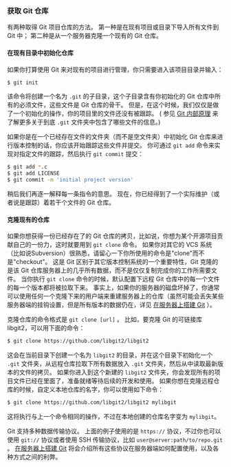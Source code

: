 ### 获取 Git 仓库

有两种取得 Git 项目仓库的方法。
第一种是在现有项目或目录下导入所有文件到 Git 中；
第二种是从一个服务器克隆一个现有的 Git 仓库。

#### 在现有目录中初始化仓库

如果你打算使用 Git 来对现有的项目进行管理，你只需要进入该项目目录并输入：

```bash
$ git init
```

该命令将创建一个名为 `.git` 的子目录，这个子目录含有你初始化的 Git 仓库中所有的必须文件，这些文件是 Git 仓库的骨干。
但是，在这个时候，我们仅仅是做了一个初始化的操作，你的项目里的文件还没有被跟踪。
( 参见 [Git 内部原理](10-git-internals/1-git-internals.md) 来了解更多关于到底 `.git` 文件夹中包含了哪些文件的信息。)

如果你是在一个已经存在文件的文件夹（而不是空文件夹）中初始化 Git 仓库来进行版本控制的话，你应该开始跟踪这些文件并提交。
你可通过 `git add` 命令来实现对指定文件的跟踪，然后执行 `git commit` 提交：

```bash
$ git add *.c
$ git add LICENSE
$ git commit -m 'initial project version'
```

稍后我们再逐一解释每一条指令的意思。
现在，你已经得到了一个实际维护（或者说是跟踪）着若干个文件的 Git 仓库。

#### 克隆现有的仓库

如果你想获得一份已经存在了的 Git 仓库的拷贝，比如说，你想为某个开源项目贡献自己的一份力，这时就要用到 `git clone` 命令。
如果你对其它的 VCS 系统（比如说Subversion）很熟悉，请留心一下你所使用的命令是"clone"而不是"checkout"。
这是 Git 区别于其它版本控制系统的一个重要特性，Git 克隆的是该 Git 仓库服务器上的几乎所有数据，而不是仅仅复制完成你的工作所需要文件。
当你执行 `git clone` 命令的时候，默认配置下远程 Git 仓库中的每一个文件的每一个版本都将被拉取下来。
事实上，如果你的服务器的磁盘坏掉了，你通常可以使用任何一个克隆下来的用户端来重建服务器上的仓库（虽然可能会丢失某些服务器端的挂钩设置，但是所有版本的数据仍在，详见 [在服务器上搭建 Git](04-git-server/sections/git-on-a-server.md) ）。

克隆仓库的命令格式是 `git clone [url]` 。
比如，要克隆 Git 的可链接库 libgit2，可以用下面的命令：

```bash
$ git clone https://github.com/libgit2/libgit2
```

这会在当前目录下创建一个名为 `libgit2` 的目录，并在这个目录下初始化一个 `.git` 文件夹，从远程仓库拉取下所有数据放入 `.git` 文件夹，然后从中读取最新版本的文件的拷贝。
如果你进入到这个新建的 `libgit2` 文件夹，你会发现所有的项目文件已经在里面了，准备就绪等待后续的开发和使用。
如果你想在克隆远程仓库的时候，自定义本地仓库的名字，你可以使用如下命令：

```bash
$ git clone https://github.com/libgit2/libgit2 mylibgit
```

这将执行与上一个命令相同的操作，不过在本地创建的仓库名字变为 `mylibgit`。

Git 支持多种数据传输协议。
上面的例子使用的是 `https://` 协议，不过你也可以使用 `git://` 协议或者使用 SSH 传输协议，比如 `user@server:path/to/repo.git` 。
[在服务器上搭建 Git](04-git-server/sections/git-on-a-server.md) 将会介绍所有这些协议在服务器端如何配置使用，以及各种方式之间的利弊。
